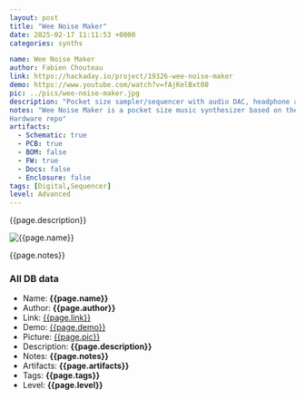 ```yaml
---
layout: post
title: "Wee Noise Maker"
date: 2025-02-17 11:11:53 +0000
categories: synths

name: Wee Noise Maker
author: Fabien Chouteau
link: https://hackaday.io/project/19326-wee-noise-maker
demo: https://www.youtube.com/watch?v=fAjKelBxt00
pic: ../pics/wee-noise-maker.jpg
description: "Pocket size sampler/sequencer with audio DAC, headphone amplifier and audio input."
notes: "Wee Noise Maker is a pocket size music synthesizer based on the STM32F427 ARM Cortex-M4F micro-controller. It features an audio DAC with headphone amplifier, audio input, 96x16 OLED screen, 2 rotary encoders, 24 tactile switches and LEDs, micro SD card slot, LiPo battery charger and an I2C extension port.
Hardware repo"
artifacts:
  - Schematic: true
  - PCB: true
  - BOM: false
  - FW: true
  - Docs: false
  - Enclosure: false
tags: [Digital,Sequencer]
level: Advanced
---
```


{{page.description}}

![{{page.name}}]({{page.pic}})

{{page.notes}}

### All DB data
- Name: **{{page.name}}**
- Author: **{{page.author}}**
- Link: [{{page.link}}]({{page.link}})
- Demo: [{{page.demo}}]({{page.demo}})
- Picture: [{{page.pic}}]({{page.pic}})
- Description: **{{page.description}}**
- Notes: **{{page.notes}}**
- Artifacts: **{{page.artifacts}}**
- Tags: **{{page.tags}}**
- Level: **{{page.level}}**
